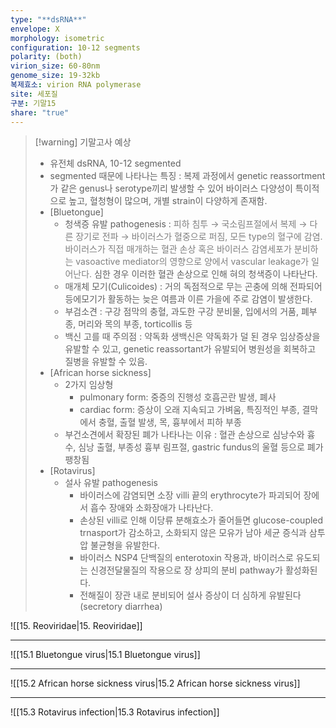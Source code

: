 ```yaml
---
type: "**dsRNA**"
envelope: X
morphology: isometric
configuration: 10-12 segments
polarity: (both)
virion_size: 60-80nm
genome_size: 19-32kb
복제효소: virion RNA polymerase
site: 세포질
구분: 기말15
share: "true"
---
```

>[!warning] 기말고사 예상
>- 유전체 dsRNA, 10-12 segmented
>- segmented 때문에 나타나는 특징 : 복제 과정에서 genetic reassortment가 같은 genus나 serotype끼리 발생할 수 있어 바이러스 다양성이 특이적으로 높고, 혈청형이 많으며, 개별 strain이 다양하게 존재함.
>- [Bluetongue]
>	- 청색증 유발 pathogenesis : <font color="#7f7f7f">피하 침투 → 국소림프절에서 복제 → 다른 장기로 전파 → 바이러스가 혈중으로 퍼짐, 모든 type의 혈구에 감염. 바이러스가 직접 매개하는 혈관 손상 혹은 바이러스 감염세포가 분비하는 vasoactive mediator의 영향으로 양에서 vascular leakage가 일어난다.</font> 심한 경우 이러한 혈관 손상으로 인해 혀의 청색증이 나타난다.
> 	 - 매개체 모기(Culicoides) : 거의 독점적으로 무는 곤충에 의해 전파되어 등에모기가 활동하는 늦은 여름과 이른 가을에 주로 감염이 발생한다.
> 	 - 부검소견 : 구강 점막의 충혈, 과도한 구강 분비물, 입에서의 거품, 폐부종, 머리와 목의 부종, torticollis 등
> 	 - 백신 고를 때 주의점 : 약독화 생백신은 약독화가 덜 된 경우 임상증상을 유발할 수 있고, genetic reassortant가 유발되어 병원성을 회복하고 질병을 유발할 수 있음.
>- [African horse sickness]
>	- 2가지 임상형
>		- pulmonary form: 중증의 진행성 호흡곤란 발생, 폐사
>		- cardiac form: 증상이 오래 지속되고 가벼움, 특징적인 부종, 결막에서 충혈, 출혈 발생, 목, 흉부에서 피하 부종
>	- 부건소견에서 확장된 폐가 나타나는 이유 : 혈관 손상으로 심낭수와 흉수, 심낭 출혈, 부종성 흉부 림프절, gastric fundus의 울혈 등으로 폐가 팽창됨
>- [Rotavirus]
>	- 설사 유발 pathogenesis
>		- 바이러스에 감염되면 소장 villi 끝의 erythrocyte가 파괴되어 장에서 흡수 장애와 소화장애가 나타난다.
>		- 손상된 villi로 인해 이당류 분해효소가 줄어들면 glucose-coupled trnasport가 감소하고, 소화되지 않은 모유가 남아 세균 증식과 삼투압 불균형을 유발한다.
>		- 바이러스 NSP4 단백질의 enterotoxin 작용과, 바이러스로 유도되는 신경전달물질의 작용으로 장 상피의 분비 pathway가 활성화된다.
>		- 전해질이 장관 내로 분비되어 설사 증상이 더 심하게 유발된다(secretory diarrhea)

![[15. Reoviridae|15. Reoviridae]]

---

![[15.1 Bluetongue virus|15.1 Bluetongue virus]]

---

![[15.2 African horse sickness virus|15.2 African horse sickness virus]]

---

![[15.3 Rotavirus infection|15.3 Rotavirus infection]]
